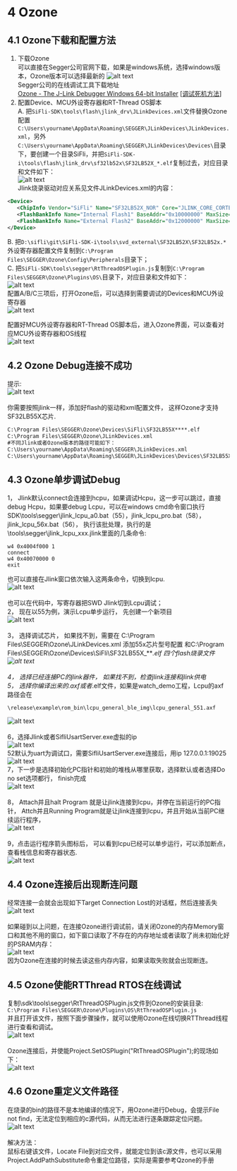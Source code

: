 # 4 Ozone
## 4.1 Ozone下载和配置方法
1. 下载Ozone<br>
可以直接在Segger公司官网下载，如果是windows系统，选择windows版本，Ozone版本可以选择最新的
![alt text](./assets/ozone013.png)<br> 
Segger公司的在线调试工具下载地址<br>
[Ozone - The J-Link Debugger Windows 64-bit Installer](https://www.segger.cn/downloads/jlink/#Ozone) [[调试死机方法](../tools/ozone.md#43Ozone单步调试Debug)]
 2. 配置Device、MCU外设寄存器和RT-Thread OS脚本<br> 
 A. 把`SiFli-SDK\tools\flash\jlink_drv\JLinkDevices.xml`文件替换Ozone配置`C:\Users\yourname\AppData\Roaming\SEGGER\JLinkDevices\JLinkDevices.xml`，另外`C:\Users\yourname\AppData\Roaming\SEGGER\JLinkDevices\Devices\`目录下，要创建一个目录SiFli，并把`SiFli-SDK-i\tools\flash\jlink_drv\sf32lb52x\SF32LB52X_*.elf`复制过去，对应目录和文件如下：<br> 
 ![alt text](./assets/ozone016.png)<br>
 Jlink烧录驱动对应关系见文件JLinkDevices.xml的内容：<br>
 ```xml
<Device>
    <ChipInfo Vendor="SiFli" Name="SF32LB52X_NOR" Core="JLINK_CORE_CORTEX_M33" WorkRAMAddr="0x20000000" WorkRAMSize="0x60000" />
    <FlashBankInfo Name="Internal Flash1" BaseAddr="0x10000000" MaxSize="0x8000000"  Loader="Devices/SiFli/SF32LB52X_INT_FLASH1.elf" LoaderType="FLASH_ALGO_TYPE_OPEN" AlwaysPresent="1"/>
    <FlashBankInfo Name="External Flash2" BaseAddr="0x12000000" MaxSize="0x8000000" Loader="Devices/SiFli/SF32LB52X_EXT_FLASH2.elf" LoaderType="FLASH_ALGO_TYPE_OPEN" AlwaysPresent="1"/>
</Device>
 ```
 B. 把`D:\sifli\git\SiFli-SDK-i\tools\svd_external\SF32LB52X\SF32LB52x.*`外设寄存器配置文件复制到`C:\Program Files\SEGGER\Ozone\Config\Peripherals`目录下；<br> 
 C. 把`SiFli-SDK\tools\segger\RtThreadOSPlugin.js`复制到`C:\Program Files\SEGGER\Ozone\Plugins\OS\`目录下，对应目录和文件如下：<br> 
![alt text](./assets/ozone017.png)<br> 
 配置A/B/C三项后，打开Ozone后，可以选择到需要调试的Devices和MCU外设寄存器<br> 
![alt text](./assets/ozone014.png)<br> 

 配置好MCU外设寄存器和RT-Thread OS脚本后，进入Ozone界面，可以查看对应MCU外设寄存器和OS线程<br> 
![alt text](./assets/ozone015.png)<br> 
## 4.2 Ozone Debug连接不成功
提示:<br>
![alt text](./assets/ozone001.png)<br>   
你需要按照jlink一样，添加好flash的驱动和xml配置文件， 这样Ozone才支持SF32LB55X芯片.<br>
```xml
C:\Program Files\SEGGER\Ozone\Devices\SiFli\SF32LB55X****.elf
C:\Program Files\SEGGER\Ozone\JLinkDevices.xml
#不同Jlink或者Ozone版本的路径可能如下：
C:\Users\yourname\AppData\Roaming\SEGGER\JLinkDevices.xml
C:\Users\yourname\AppData\Roaming\SEGGER\JLinkDevices\Devices\SF32LB55X****.elf
```
<a name="43Ozone单步调试Debug"></a>
## 4.3 Ozone单步调试Debug
1， Jlink默认connect会连接到hcpu，如果调试Hcpu，这一步可以跳过，直接debug Hcpu，如果要debug Lcpu，可以在windows cmd命令窗口执行SDK\tools\segger\jlink_lcpu_a0.bat（55），jlink_lcpu_pro.bat（58），jlink_lcpu_56x.bat（56）， 执行该批处理，执行的是\tools\segger\jlink_lcpu_xxx.jlink里面的几条命令:<br>
```
w4 0x4004f000 1
connect
w4 0x40070000 0 
exit
```
也可以直接在Jlink窗口依次输入这两条命令，切换到lcpu.<br>
![alt text](./assets/ozone002.png)<br>   
也可以在代码中，写寄存器把SWD Jlink切到Lcpu调试；<br>
2， 现在以55为例，演示Lcpu单步运行， 先创建一个新项目<br>
![alt text](./assets/ozone003.png)<br>    
3， 选择调试芯片，
如果找不到，需要在
C:\Program Files\SEGGER\Ozone\JLinkDevices.xml 添加55x芯片型号配置
和C:\Program Files\SEGGER\Ozone\Devices\SiFli\SF32LB55X_****.elf  四个flash烧录文件<br>
![alt text](./assets/ozone004.png)<br>    
4， 选择已经连接PC的jlink器件， 如果找不到，检查jlink连接和jlink供电<br>
5， 选择你编译出来的*.axf或者*.elf文件，如果是watch_demo工程，Lcpu的axf路径会在
```
\release\example\rom_bin\lcpu_general_ble_img\lcpu_general_551.axf
```
![alt text](./assets/ozone005.png)<br>    
6，选择Jlink或者SifliUsartServer.exe虚拟的ip<br> 
![alt text](./assets/ozone019.png)<br> 
52默认为uart为调试口，需要SifliUsartServer.exe连接后，用ip 127.0.0.1:19025
![alt text](./assets/ozone018.png)<br> 
7，下一步是选择初始化PC指针和初始的堆栈从哪里获取，选择默认或者选择Do no set选项都行， finish完成<br>
![alt text](./assets/ozone006.png)<br>    
8， Attach并且halt Program 就是让jlink连接到lcpu，并停在当前运行的PC指针，
Attch并且Running Program就是让jlink连接到lcpu，并且开始从当前PC继续运行程序，<br>
![alt text](./assets/ozone007.png)<br>    
9，点击运行程序箭头图标后， 可以看到lcpu已经可以单步运行，可以添加断点，查看栈信息和寄存器状态.<br>
![alt text](./assets/ozone008.png)<br>   
 
## 4.4 Ozone连接后出现断连问题
经常连接一会就会出现如下Target Connection Lost的对话框，然后连接丢失<br>
![alt text](./assets/ozone009.png)<br>    
如果碰到以上问题，在连接Ozone进行调试前，请关闭Ozone的内存Memory窗口和其他不用的窗口，如下窗口读取了不存在的内存地址或者读取了尚未初始化好的PSRAM内存：<br>
![alt text](./assets/ozone020.png)<br> 
因为Ozone在连接的时候去读这些内存内容，如果读取失败就会出现断连。<br>
## 4.5 Ozone使能RTThread RTOS在线调试
复制\sdk\tools\segger\RtThreadOSPlugin.js文件到Ozone的安装目录:<br>
`C:\Program Files\SEGGER\Ozone\Plugins\OS\RtThreadOSPlugin.js`<br>
并且打开该文件，按照下面步骤操作，就可以使用Ozone在线切换RTThread线程进行查看和调试。<br>
![alt text](./assets/ozone010.png)<br>    
Ozone连接后，并使能Project.SetOSPlugin("RtThreadOSPlugin");的现场如下：<br>
 ![alt text](./assets/ozone011.png)<br>    
## 4.6 Ozone重定义文件路径
在烧录的bin的路径不是本地编译的情况下，用Ozone进行Debug，会提示File not find，无法定位到相应的c源代码，从而无法进行逐条跟踪定位问题。<br>
![alt text](./assets/ozone012.png)<br>     
解决方法：<br>
鼠标右键该文件，Locate File到对应文件，就能定位到该c源文件，也可以采用
Project.AddPathSubstitute命令重定位路径，实际是需要参考Qzone的手册<br>
